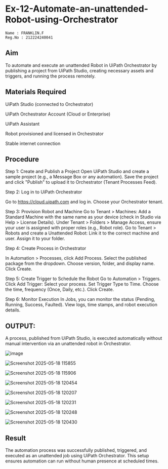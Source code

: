 # Ex-12-Automate-an-unattended-Robot-using-Orchestrator

~~~
Name : FRANKLIN.F
Reg.No : 212224240041
~~~

## Aim
To automate and execute an unattended Robot in UiPath Orchestrator by publishing a project from UiPath Studio, creating necessary assets and triggers, and running the process remotely.

## Materials Required
UiPath Studio (connected to Orchestrator)

UiPath Orchestrator Account (Cloud or Enterprise)

UiPath Assistant

Robot provisioned and licensed in Orchestrator

Stable internet connection

## Procedure
Step 1: Create and Publish a Project
Open UiPath Studio and create a sample project (e.g., a Message Box or any automation).
Save the project and click "Publish" to upload it to Orchestrator (Tenant Processes Feed).

Step 2: Log in to UiPath Orchestrator

Go to https://cloud.uipath.com and log in.
Choose your Orchestrator tenant.

Step 3: Provision Robot and Machine
Go to Tenant > Machines: Add a Standard Machine with the same name as your device (check in Studio via Help > License Details).
Under Tenant > Folders > Manage Access, ensure your user is assigned with proper roles (e.g., Robot role).
Go to Tenant > Robots and create a Unattended Robot:
Link it to the correct machine and user.
Assign it to your folder.

Step 4: Create Process in Orchestrator

In Automation > Processes, click Add Process.
Select the published package from the dropdown.
Choose version, folder, and display name.
Click Create.

Step 5: Create Trigger to Schedule the Robot
Go to Automation > Triggers.
Click Add Trigger:
Select your process.
Set Trigger Type to Time.
Choose the time, frequency (Once, Daily, etc.).
Click Create.

Step 6: Monitor Execution
In Jobs, you can monitor the status (Pending, Running, Success, Faulted).
View logs, time stamps, and robot execution details.

## OUTPUT:
A process, published from UiPath Studio, is executed automatically without manual intervention via an unattended robot in Orchestrator.

![image](https://github.com/user-attachments/assets/c924763a-e83e-402a-aab6-709f6db46076)

![Screenshot 2025-05-18 115855](https://github.com/user-attachments/assets/befa9a85-ea5e-4b2c-9f74-5d6754effd40)

![Screenshot 2025-05-18 115906](https://github.com/user-attachments/assets/a3581cdb-9c25-4c6b-b91c-e24584ec4901)

![Screenshot 2025-05-18 120454](https://github.com/user-attachments/assets/2fad2291-b627-41ae-8723-6ca8d4ec49df)

![Screenshot 2025-05-18 120207](https://github.com/user-attachments/assets/b4a60716-c06d-46b8-9e1a-7d4337d8318c)

![Screenshot 2025-05-18 120231](https://github.com/user-attachments/assets/66ed17a2-f6bd-48c4-97a8-ce826491b20d)

![Screenshot 2025-05-18 120248](https://github.com/user-attachments/assets/2f469c66-ee50-4c4b-9bb0-03346319d38f)

![Screenshot 2025-05-18 120430](https://github.com/user-attachments/assets/c2253489-408c-467c-bdb3-904b37ae4a56)
## Result
The automation process was successfully published, triggered, and executed as an unattended job using UiPath Orchestrator. This setup ensures automation can run without human presence at scheduled times.
